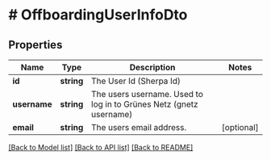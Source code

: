 # # OffboardingUserInfoDto

## Properties

Name | Type | Description | Notes
------------ | ------------- | ------------- | -------------
**id** | **string** | The User Id (Sherpa Id) |
**username** | **string** | The users username. Used to log in to Grünes Netz (gnetz username) |
**email** | **string** | The users email address. | [optional]

[[Back to Model list]](../../README.md#models) [[Back to API list]](../../README.md#endpoints) [[Back to README]](../../README.md)
